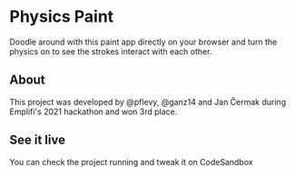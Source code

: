 # Physics Paint

Doodle around with this paint app directly on your browser and turn the physics on to see the strokes interact with each other.

## About

This project was developed by @pflevy, @ganz14 and Jan Čermak during Emplifi's 2021 hackathon and won 3rd place.

## See it live

You can check the project running and tweak it on CodeSandbox
